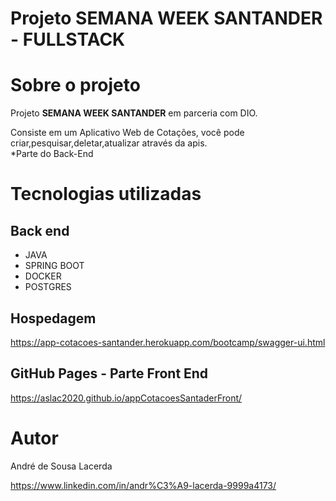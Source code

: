 # Projeto SEMANA WEEK SANTANDER - FULLSTACK


# Sobre o projeto

Projeto **SEMANA WEEK SANTANDER** em parceria com DIO.

Consiste em um Aplicativo Web de Cotações, você pode criar,pesquisar,deletar,atualizar através da apis.<br>
*Parte do Back-End

# Tecnologias utilizadas

## Back end
- JAVA
- SPRING BOOT
- DOCKER
- POSTGRES

## Hospedagem
https://app-cotacoes-santander.herokuapp.com/bootcamp/swagger-ui.html

## GitHub Pages - Parte Front End
https://aslac2020.github.io/appCotacoesSantaderFront/

# Autor

André de Sousa Lacerda

https://www.linkedin.com/in/andr%C3%A9-lacerda-9999a4173/
